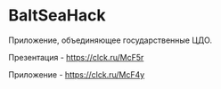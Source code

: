 # BaltSeaHack
Приложение, объединяющее государственные ЦДО.

Презентация - https://clck.ru/McF5r

Приложение - https://clck.ru/McF4y
